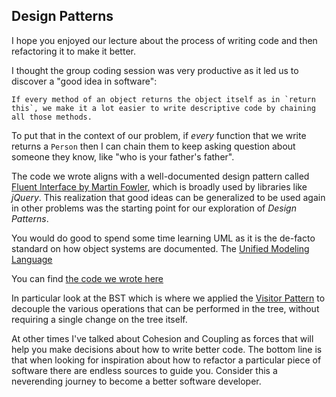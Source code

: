 ## Design Patterns

I hope you enjoyed our lecture about the process of writing code and then refactoring it to make it better.

I thought the group coding session was very productive as it led us to discover a "good idea in software":

	If every method of an object returns the object itself as in `return this`, we make it a lot easier to write descriptive code by chaining all those methods.

To put that in the context of our problem, if *every* function that we write returns a `Person` then I can chain them to keep asking question about someone they know, like "who is your father's father".

The code we wrote aligns with a well-documented design pattern called [Fluent Interface by Martin Fowler](https://martinfowler.com/bliki/FluentInterface.html), which is broadly used by libraries like *jQuery*. This realization that good ideas can be generalized to be used again in other problems was the starting point for our exploration of _Design Patterns_.

You would do good to spend some time learning UML as it is the de-facto standard on how object systems are documented. The [Unified Modeling Language](https://en.wikipedia.org/wiki/Unified_Modeling_Language)

You can find [the code we wrote here](https://github.com/jugonzal/lectures/tree/master/w8-design-patterns)

In particular look at the BST which is where we applied the [Visitor Pattern](https://en.wikipedia.org/wiki/Visitor_pattern) to decouple the various operations that can be performed in the tree, without requiring a single change on the tree itself.

At other times I've talked about Cohesion and Coupling as forces that will help you make decisions about how to write better code. The bottom line is that when looking for inspiration about how to refactor a particular piece of software there are endless sources to guide you. Consider this a neverending journey to become a better software developer. 
